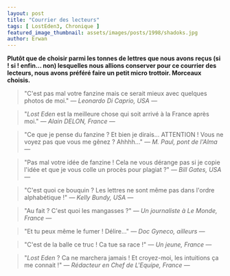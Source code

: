 ```yaml
---
layout: post
title: "Courrier des lecteurs"
tags: [ LostEden3, Chronique ]
featured_image_thumbnail: assets/images/posts/1998/shadoks.jpg
author: Erwan
---
```


**Plutôt que de choisir parmi les tonnes de lettres que nous avons reçus (si ! si ! enfin... non) lesquelles nous allions conserver pour ce courrier des lecteurs, nous avons préféré faire un petit micro trottoir. Morceaux choisis.**

>"C'est pas mal votre fanzine mais ce serait mieux avec quelques photos de moi." <cite>― Leonardo Di Caprio, USA ―</cite>

>"*Lost Eden* est la meilleure chose qui soit arrivé à la France après moi." <cite>― Alain DELON, France ―</cite>

>"Ce que je pense du fanzine ? Et bien je dirais... ATTENTION ! Vous ne voyez pas que vous me gênez ? Ahhhh..." <cite>― M. Paul, pont de l'Alma ―</cite>

>"Pas mal votre idée de fanzine ! Cela ne vous dérange pas si je copie l'idée et que je vous colle un procès pour plagiat ?" <cite>― Bill Gates, USA ―</cite>

>"C'est quoi ce bouquin ? Les lettres ne sont même pas dans l'ordre alphabétique !" <cite>― Kelly Bundy, USA ―</cite>

>"Au fait ? C'est quoi les mangasses ?" <cite>― Un journaliste à Le Monde, France ―</cite>

>"Et tu peux même le fumer ! Délire..." <cite>― Doc Gyneco, ailleurs ―</cite>

>"C'est de la balle ce truc ! Ca tue sa race !" <cite>― Un jeune, France ―</cite>

>"*Lost Eden* ? Ca ne marchera jamais ! Et croyez-moi, les intuitions ça me connait !" <cite>― Rédacteur en Chef de L'Equipe, France ―</cite>